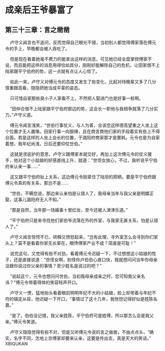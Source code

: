 # 成亲后王爷暴富了 
 ## 第三十三章：言之凿凿
     卢守义闻言也不追问，反而觉得自己眼光不错，当初别人都觉得傅家落在傅元令的手上，早晚都会被人吞吃了。

    但是现在看着她毫不费力的能拿出这样的消息，可见她已经全盘掌控傅家不说，而且能把这样的消息用得恰如其分，刚刚好能解除自己的危机，让田家借不上陆家跟平宁伯府的势，这一点就有点让人心惊了。

    如此一来，卢守义对傅元令的态度又发生了些变化，比起对待晚辈又多了几分慎重跟高看，隐隐把她当成平辈的姿态。

    只可惜自家那些臭小子人家看不上，不然把人娶进门也是好事一桩啊。

    “田仲合借不上陆家跟平宁伯府那边的势，这会长一职他与我相争就落了几分实力。”卢守义道。

    傅元令闻言浅笑，“世伯行事仗义，与人为善，合该您这样德高望重之人坐上这个位置才无人置喙。田家行事一向狠辣，且在商言商他们家的手段着实有些上不得台面。若是这样的人坐上会长的位置，于潞阳府商家那才是噩耗。元令也是为自家着想，我年纪尚浅，日后还要仰仗世伯。”

    这就是求庇护的意思，卢守义跟傅家本就交好，再加上这次傅元令的仗义援手，他对这个小姑娘的好感直线上升，就道：“世侄女放心，不过，我听说平宁伯府来认亲一事……”

    这又跟平宁伯府扯上关系，这边傅元令刚拿住了陆坦的把柄，要是平宁伯府跟傅元令真的有关系，那岂不是……

    “世伯，不瞒您说，那边来认亲怕是认错人了，我母亲当年与我父亲是明媒正娶，这事儿潞阳府无人不知。”

    “那是自然，当年那一场婚事十里红妆，至今还被人津津乐道。”

    “平宁伯府只是来寻找他们家伯爷流落在外的外室，与我家无甚关系，怕是认错人了。”

    卢守义闻言惊愕不已，转瞬又愤怒起来，“岂有此理，寻外室怎么会寻到你们家头上？莫不是看着你家无长辈在，眼馋傅家产业不成？简直是可耻！”

    说完这句，又觉得有些不对劲，看着傅元令迟疑一下，不过想想这小姑娘的性子，还是直接说道：“世侄女啊，别怪你卢伯伯心直口快，我就想问问当年你母亲没跟你说过你父亲的事情？至少姓名是说过的吧？”

    “说起这个，元令也想问问世伯，当初我母亲成亲之时，您可知我父亲名讳？”傅元令带着得体的笑容轻声开口。

    卢守义一愣，猛地抬头看着眼前明明年纪不大的小姑娘，脸上却带着与年纪不符的镇定从容，他迟疑一下开口，“事情过了这十几年，我恍惚记得好似是姓陈名嘉。”

    “是了，伯伯没记错，我父亲姓陈，平宁伯府可是姓傅，所以那怎么会是我父亲。”傅元令笑道。

    卢守义隐隐觉得有些不对，但是又听傅元令说的言之凿凿，不由点点头，“确实，名字不同，怎地上京傅家却要来认亲，这要是传出去，真是天大的笑话。” 
XBIQUKAN